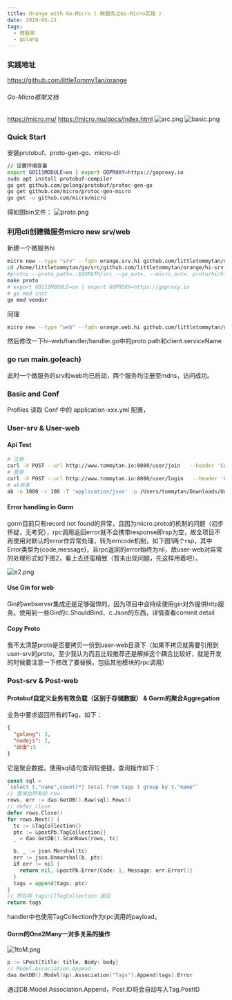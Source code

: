 ```yaml
---
title: Orange with Go-Micro ( 微服务之Go-Micro实践 )
date: 2019-05-21
tags:
  - 微服务
  - golang
---
```


### 实践地址
https://github.com/littleTommyTan/orange

###### Go-Micro框架文档
https://micro.mu/
https://micro.mu/docs/index.html
![arc.png](/images/orange/arc.png)
![basic.png](/images/orange/basic.png)


<!-- more -->

### Quick Start
安装protobuf、proto-gen-go、micro-cli
``` bash
// 设置环境变量
export GO111MODULE=on | export GOPROXY=https://goproxy.io
sudo apt install protobuf-compiler 
go get github.com/golang/protobuf/protoc-gen-go
go get github.com/micro/protoc-gen-micro
go get -u github.com/micro/micro
```

得如图bin文件：
![proto.png](/images/orange/proto.jpg)

### 利用cli创建微服务micro new srv/web 

新建一个微服务hi
``` bash
micro new --type "srv" --fqdn orange.srv.hi github.com/littletommytan/orange/hi-srv --alias hi
cd /home/littletommytan/go/src/github.com/littletommytan/orange/hi-srv
#protoc --proto_path=.:$GOPATH/src --go_out=. --micro_out=. proto/hi/hi.proto
make proto
# export GO111MODULE=on | export GOPROXY=https://goproxy.io
# go mod init
go mod vendor

```

同理

``` bash
micro new --type "web" --fqdn orange.web.hi github.com/littletommytan/orange/hi-web --alias hi
```

然后修改一下hi-web/handler/handler.go中的proto path和client.serviceName

### go run main.go(each)

此时一个微服务的srv和web均已启动，两个服务均注册至mdns，访问成功。

### Basic and Conf
Profiles 读取 Conf 中的 application-xxx.yml 配置，

### User-srv & User-web

#### Api Test
``` bash 
# 注册
curl -X POST --url http://www.tommytan.io:8080/user/join   --header 'Content-Type: application/json'  --data '{"username":"littletommytan","email":"tommytandm@foxmail.com","pwd":"12345"}'
# 登录
curl -X POST --url http://www.tommytan.io:8080/user/login   --header 'Content-Type: application/x-www-form-urlencoded'  --data 'userName=littletommytan&pwd=12345'
# ab并发
ab -n 1000 -c 100 -T 'application/json' -p /Users/tommytan/Downloads/Untitled-1.json http://127.0.0.1:8080/user/join
```

#### Error handling in Gorm

gorm目前只有record not found的异常，且因为micro.proto的机制的问题（初步怀疑，无考究），rpc调用返回error就不会携带response即rsp为空，故全项目不再使用对默认的error作异常处理，转为errcode机制，如下图1两个rsp，其中Error类型为{code,message}，且rpc返回的error始终为nil，故user-web对异常的处理形式如下图2，看上去还蛮精致（暂未出现问题，先这样用着吧）。

![e2.png](/images/orange/error2.png)

#### Use Gin for web
Gin的webserver集成还是足够强悍的，因为项目中会持续使用gin对外提供http服务。使用到一些Gin的c.ShouldBind、c.Json的东西，详情查看commit detail

#### Copy Proto
我不太清楚proto是否要拷贝一份到user-web目录下（如果不拷贝就需要引用到user-srv的proto，至少我认为而且比较推荐还是解掉这个耦合比较好，就是开发的时候要注意一下修改了要替换，包括其他模块的rpc调用）

### Post-srv & Post-web

#### Protobuf自定义业务有效负载（区别于存储数据） & Gorm的聚合Aggregation

业务中要求返回所有的Tag，如下：
``` json
{
  "golang": 3,
  "nodejs": 2,
  "动漫":5
}
```
它是聚合数据，使用sql语句查询较便捷，查询操作如下：
``` go
const sql = 
`select t."name",count(*) total from tags t group by t."name"`
// 查询出所有的 row
rows, err := dao.GetDB().Raw(sql).Rows()
// defer close
defer rows.Close()
for rows.Next() {
  tc := &TagCollection{}
  ptc := &postPb.TagCollection{}
  _ = dao.GetDB().ScanRows(rows, tc)

  b, _ := json.Marshal(tc)
  err := json.Unmarshal(b, ptc)
  if err != nil {
    return nil, &postPb.Error{Code: 1, Message: err.Error()}
  }
  tags = append(tags, ptc)
}
// 然后将 tags:[]TagCollection 返回
return tags

```
handler中也使用TagCollection作为rpc调用的payload。

#### Gorm的One2Many一对多关系的操作

![1toM.png](/images/orange/1tomany.png)
``` go
p := &Post{Title: title, Body: body}
// Model.Association.Append
dao.GetDB().Model(&p).Association("Tags").Append(tags).Error

```
通过DB.Model.Association.Append，Post.ID将会自动写入Tag.PostID
